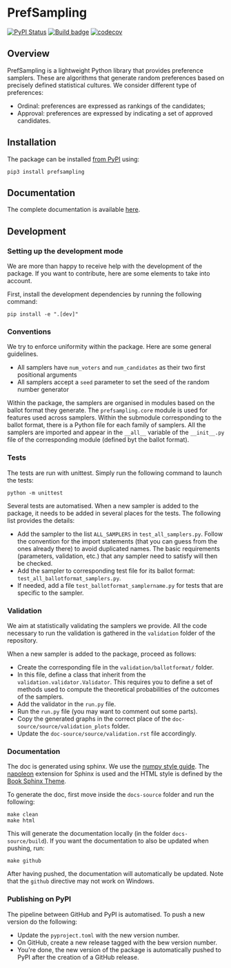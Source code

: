 # PrefSampling

[![PyPI Status](https://img.shields.io/pypi/v/prefsampling.svg)](https://pypi.python.org/pypi/prefsampling)
[![Build badge](https://github.com/COMSOC-Community/prefsampling/workflows/build/badge.svg)](https://github.com/COMSOC-Community/prefsampling/actions/workflows/build.yml)
[![codecov](https://codecov.io/gh/simon-rey/prefsampling/branch/main/graphs/badge.svg)](https://codecov.io/gh/simon-rey/prefsampling/tree/main)

## Overview

PrefSampling is a lightweight Python library that provides preference samplers.
These are algorithms that generate random preferences based on precisely
defined statistical cultures. We consider different type of preferences:

- Ordinal: preferences are expressed as rankings of the candidates;
- Approval: preferences are expressed by indicating a set of approved candidates.

## Installation

The package can be installed [from PyPI](https://pypi.org/project/prefsampling/) using:
```shell
pip3 install prefsampling
```

## Documentation

The complete documentation is available [here](https://comsoc-community.github.io/prefsampling/).

## Development

### Setting up the development mode

We are more than happy to receive help with the development of the package.
If you want to contribute, here are some elements to take into account.

First, install the development dependencies by running the following command:
```shell
pip install -e ".[dev]"
```

### Conventions

We try to enforce uniformity within the package. Here are some general guidelines.

- All samplers have `num_voters` and `num_candidates` as their two first positional arguments
- All samplers accept a `seed` parameter to set the seed of the random number generator

Within the package, the samplers are organised in modules based on the ballot format they
generate. The `prefsampling.core` module is used for features used across samplers.
Within the submodule corresponding to the ballot format, there is a Python file 
for each family of samplers. All the samplers are imported and appear in the `__all__`
variable of the `__init__.py` file of the corresponding module (defined byt the ballot
format).

### Tests

The tests are run with unittest. Simply run the following command to launch the tests:
```shell
python -m unittest
```

Several tests are automatised. When a new sampler is added to the package, it needs
to be added in several places for the tests. The following list provides the details:

- Add the sampler to the list `ALL_SAMPLERS` in `test_all_samplers.py`. Follow the convention for the import statements (that you can guess from the ones already there) to avoid duplicated names. The basic requirements (parameters, validation, etc.) that any sampler need to satisfy will then be checked.
- Add the sampler to corresponding test file for its ballot format: `test_all_ballotformat_samplers.py`.
- If needed, add a file `test_ballotformat_samplername.py` for tests that are specific to the sampler.

### Validation

We aim at statistically validating the samplers we provide. All the code necessary to 
run the validation is gathered in the `validation` folder of the repository.

When a new sampler is added to the package, proceed as follows:
- Create the corresponding file in the `validation/ballotformat/` folder.
- In this file, define a class that inherit from the `validation.validator.Validator`. This requires you to define a set of methods used to compute the theoretical probabilities of the outcomes of the samplers.
- Add the validator in the `run.py` file.
- Run the `run.py` file (you may want to comment out some parts).
- Copy the generated graphs in the correct place of the `doc-source/source/validation_plots` folder.
- Update the `doc-source/source/validation.rst` file accordingly.

### Documentation

The doc is generated using sphinx. We use the [numpy style guide](https://numpydoc.readthedocs.io/en/latest/format.html).
The [napoleon](https://www.sphinx-doc.org/en/master/usage/extensions/napoleon.html) extension for Sphinx is used
and the HTML style is defined by the [Book Sphinx Theme](https://sphinx-book-theme.readthedocs.io/en/stable/).

To generate the doc, first move inside the `docs-source` folder and run the following:
```shell
make clean 
make html
```

This will generate the documentation locally (in the folder `docs-source/build`). If you want the documentation 
to also be updated when pushing, run:
```shell
make github
```

After having pushed, the documentation will automatically be updated. Note that the
`github` directive may not work on Windows.

### Publishing on PyPI

The pipeline between GitHub and PyPI is automatised. To push a new version do the following:
- Update the `pyproject.toml` with the new version number.
- On GitHub, create a new release tagged with the bew version number.
- You're done, the new version of the package is automatically pushed to PyPI after the creation of a GitHub release.
